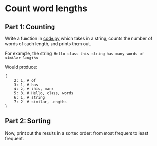 # Count word lengths

## Part 1: Counting
Write a function in [code.py](code.py) which takes in a string, counts the number of words of each length, and prints them out.

For example, the string: `Hello class this string has many words of similar lengths`

Would produce: 
```
{ 
    2: 1, # of
    3: 1, # has
    4: 2, # this, many
    5: 3, # Hello, class, words
    6: 1, # string
    7: 2  # similar, lengths
}
```

## Part 2: Sorting

Now, print out the results in a sorted order: from most frequent to least frequent.